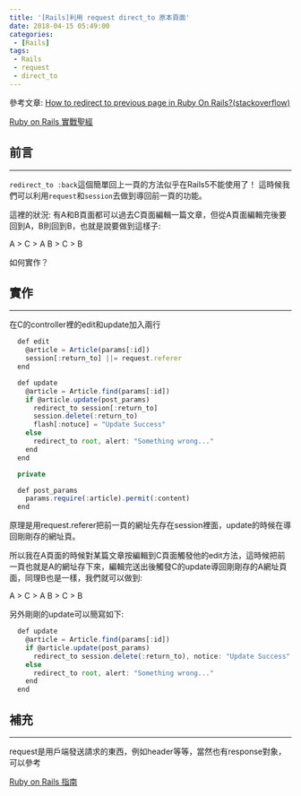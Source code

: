 ```yaml
---
title: '[Rails]利用 request direct_to 原本頁面'
date: 2018-04-15 05:49:00
categories:
 - [Rails]
tags:
 - Rails
 - request
 - direct_to
---
```

參考文章:
[How to redirect to previous page in Ruby On Rails?(stackoverflow)](https://stackoverflow.com/questions/2139996/how-to-redirect-to-previous-page-in-ruby-on-rails/4984221)

[Ruby on Rails 實戰聖經](https://ihower.tw/rails/actioncontroller.html)

## 前言
---
`redirect_to :back`這個簡單回上一頁的方法似乎在Rails5不能使用了！
這時候我們可以利用`request`和`session`去做到導回前一頁的功能。

這裡的狀況:
有A和B頁面都可以過去C頁面編輯一篇文章，但從A頁面編輯完後要回到A，B則回到B，也就是說要做到這樣子:

A > C > A
B > C > B

如何實作？

## 實作
---
在C的controller裡的edit和update加入兩行
``` javascript C_controller.rb
  def edit
    @article = Article(params[:id])
    session[:return_to] ||= request.referer
  end

  def update
    @article = Article.find(params[:id])
    if @article.update(post_params)
      redirect_to session[:return_to]
      session.delete(:return_to)
      flash[:notuce] = "Update Success"
    else
      redirect_to root, alert: "Something wrong..."
    end
  end

  private

  def post_params
    params.require(:article).permit(:content)
  end
```
原理是用request.referer把前一頁的網址先存在session裡面，update的時候在導回剛剛存的網址頁。

所以我在A頁面的時候對某篇文章按編輯到C頁面觸發他的edit方法，這時候把前一頁也就是A的網址存下來，編輯完送出後觸發C的update導回剛剛存的A網址頁面，同理B也是一樣，我們就可以做到:

A > C > A
B > C > B

另外剛剛的update可以簡寫如下:
``` javascript
  def update
    @article = Article.find(params[:id])
    if @article.update(post_params)
      redirect_to session.delete(:return_to), notice: "Update Success"
    else
      redirect_to root, alert: "Something wrong..."
    end
  end
```

## 補充
---
request是用戶端發送請求的東西，例如header等等，當然也有response對象，可以參考

[Ruby on Rails 指南](https://ruby-china.github.io/rails-guides/action_controller_overview.html#the-request-and-response-objects)

